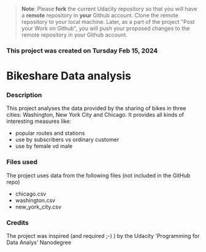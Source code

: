 >**Note**: Please **fork** the current Udacity repository so that you will have a **remote** repository in **your** Github account. Clone the remote repository to your local machine. Later, as a part of the project "Post your Work on Github", you will push your proposed changes to the remote repository in your Github account.

### This project was created on Tursday Feb 15, 2024

# Bikeshare Data analysis

### Description
This project analyses the data provided by the sharing of bikes in three cities: Washington, New York City and Chicago. It provides all kinds of interesting measures like:
* popular routes and stations
* use by subscribers vs ordinary customer 
* use by female vd male

### Files used
The project uses data from the following files (not included in the GitHub repo)
* chicago.csv
* washington.csv
* new_york_city.csv

### Credits
The project was inspired (and required ;-) ) by the Udacity 'Programming for Data Analys' Nanodegree

